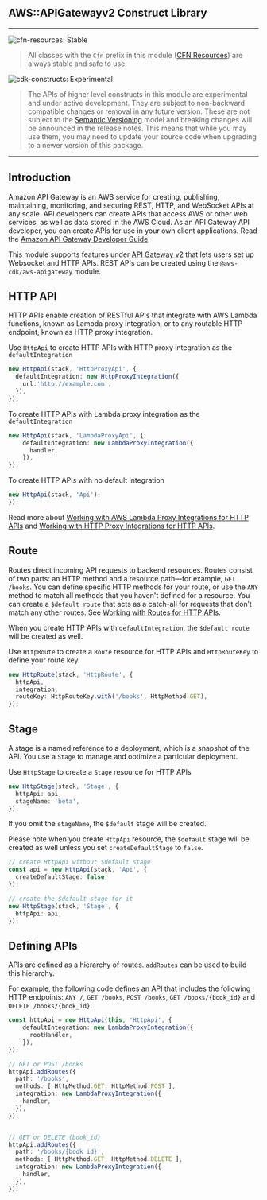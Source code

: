 ## AWS::APIGatewayv2 Construct Library
<!--BEGIN STABILITY BANNER-->
---

![cfn-resources: Stable](https://img.shields.io/badge/cfn--resources-stable-success.svg?style=for-the-badge)

> All classes with the `Cfn` prefix in this module ([CFN Resources](https://docs.aws.amazon.com/cdk/latest/guide/constructs.html#constructs_lib)) are always stable and safe to use.

![cdk-constructs: Experimental](https://img.shields.io/badge/cdk--constructs-experimental-important.svg?style=for-the-badge)

> The APIs of higher level constructs in this module are experimental and under active development. They are subject to non-backward compatible changes or removal in any future version. These are not subject to the [Semantic Versioning](https://semver.org/) model and breaking changes will be announced in the release notes. This means that while you may use them, you may need to update your source code when upgrading to a newer version of this package.

---
<!--END STABILITY BANNER-->

## Introduction

Amazon API Gateway is an AWS service for creating, publishing, maintaining, monitoring, and securing REST, HTTP, and WebSocket
APIs at any scale. API developers can create APIs that access AWS or other web services, as well as data stored in the AWS Cloud.
As an API Gateway API developer, you can create APIs for use in your own client applications. Read the
[Amazon API Gateway Developer Guide](https://docs.aws.amazon.com/apigateway/latest/developerguide/welcome.html).

This module supports features under [API Gateway v2](https://docs.aws.amazon.com/AWSCloudFormation/latest/UserGuide/AWS_ApiGatewayV2.html)
that lets users set up Websocket and HTTP APIs.
REST APIs can be created using the `@aws-cdk/aws-apigateway` module.

## HTTP API

HTTP APIs enable creation of RESTful APIs that integrate with AWS Lambda functions, known as Lambda proxy integration,
or to any routable HTTP endpoint, known as HTTP proxy integration.

Use `HttpApi` to create HTTP APIs with HTTP proxy integration as the `defaultIntegration`

```ts
new HttpApi(stack, 'HttpProxyApi', {
  defaultIntegration: new HttpProxyIntegration({
    url:'http://example.com',
  }),
});
```

To create HTTP APIs with Lambda proxy integration as the `defaultIntegration`

```ts
new HttpApi(stack, 'LambdaProxyApi', {
    defaultIntegration: new LambdaProxyIntegration({
      handler,
    }),
});
```

To create HTTP APIs with no default integration 

```ts
new HttpApi(stack, 'Api');
});
```



Read more about [Working with AWS Lambda Proxy Integrations for HTTP
APIs](https://docs.aws.amazon.com/apigateway/latest/developerguide/http-api-develop-integrations-lambda.html)
and [Working with HTTP Proxy Integrations for HTTP
APIs](https://docs.aws.amazon.com/apigateway/latest/developerguide/http-api-develop-integrations-http.html).



## Route

Routes direct incoming API requests to backend resources. Routes consist of two parts: an HTTP method and a resource path—for example,
`GET /books`. You can define specific HTTP methods for your route, or use the `ANY` method to match all methods that you haven't defined for a resource.
You can create a `$default route` that acts as a catch-all for requests that don’t match any other routes. See
[Working with Routes for HTTP APIs](https://docs.aws.amazon.com/apigateway/latest/developerguide/http-api-develop-routes.html).

When you create HTTP APIs with `defaultIntegration`, the `$default route` will be created as well.

Use `HttpRoute` to create a `Route` resource for HTTP APIs and `HttpRouteKey` to define your route key.


```ts
new HttpRoute(stack, 'HttpRoute', {
  httpApi,
  integration,
  routeKey: HttpRouteKey.with('/books', HttpMethod.GET),
});
```


## Stage 

A stage is a named reference to a deployment, which is a snapshot of the API. You use a `Stage` to manage and optimize a particular deployment. 

Use `HttpStage` to create a `Stage` resource for HTTP APIs

```ts
new HttpStage(stack, 'Stage', {
  httpApi: api,
  stageName: 'beta',
});
```

If you omit the `stageName`, the `$default` stage will be created.

Please note when you create `HttpApi` resource, the `$default` stage will be created as well unless you set `createDefaultStage` to `false`.

```ts
// create HttpApi without $default stage
const api = new HttpApi(stack, 'Api', {
  createDefaultStage: false,
});

// create the $default stage for it
new HttpStage(stack, 'Stage', {
  httpApi: api,
});

```

## Defining APIs

APIs are defined as a hierarchy of routes. `addRoutes` can be used to build this hierarchy.

For example, the following code defines an API that includes the following HTTP endpoints: `ANY /`, `GET /books`, `POST /books`, `GET /books/{book_id}` and `DELETE /books/{book_id}`.

```ts
const httpApi = new HttpApi(this, 'HttpApi', {
    defaultIntegration: new LambdaProxyIntegration({
      rootHandler,
    }),
});

// GET or POST /books
httpApi.addRoutes({
  path: '/books',
  methods: [ HttpMethod.GET, HttpMethod.POST ],
  integration: new LambdaProxyIntegration({
    handler,
  }),
});


// GET or DELETE {book_id}
httpApi.addRoutes({
  path: '/books/{book_id}',
  methods: [ HttpMethod.GET, HttpMethod.DELETE ],
  integration: new LambdaProxyIntegration({
    handler,
  }),
});

```
